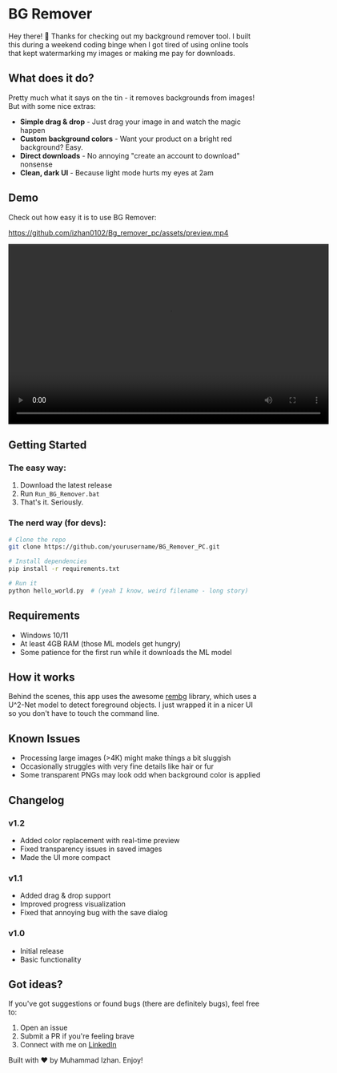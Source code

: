# BG Remover

Hey there! 👋 Thanks for checking out my background remover tool. I built this during a weekend coding binge when I got tired of using online tools that kept watermarking my images or making me pay for downloads.

## What does it do?

Pretty much what it says on the tin - it removes backgrounds from images! But with some nice extras:

- **Simple drag & drop** - Just drag your image in and watch the magic happen
- **Custom background colors** - Want your product on a bright red background? Easy.
- **Direct downloads** - No annoying "create an account to download" nonsense
- **Clean, dark UI** - Because light mode hurts my eyes at 2am

## Demo

Check out how easy it is to use BG Remover:

https://github.com/izhan0102/Bg_remover_pc/assets/preview.mp4

<video width="640" height="360" controls>
  <source src="preview.mp4" type="video/mp4">
  Your browser does not support the video tag.
</video>

## Getting Started

### The easy way:

1. Download the latest release
2. Run `Run_BG_Remover.bat`
3. That's it. Seriously.

### The nerd way (for devs):

```bash
# Clone the repo
git clone https://github.com/yourusername/BG_Remover_PC.git

# Install dependencies
pip install -r requirements.txt

# Run it
python hello_world.py  # (yeah I know, weird filename - long story)
```

## Requirements

- Windows 10/11
- At least 4GB RAM (those ML models get hungry)
- Some patience for the first run while it downloads the ML model

## How it works

Behind the scenes, this app uses the awesome [rembg](https://github.com/danielgatis/rembg) library, which uses a U^2-Net model to detect foreground objects. I just wrapped it in a nicer UI so you don't have to touch the command line.

## Known Issues

- Processing large images (>4K) might make things a bit sluggish
- Occasionally struggles with very fine details like hair or fur
- Some transparent PNGs may look odd when background color is applied

## Changelog

### v1.2
- Added color replacement with real-time preview
- Fixed transparency issues in saved images
- Made the UI more compact

### v1.1
- Added drag & drop support
- Improved progress visualization
- Fixed that annoying bug with the save dialog

### v1.0
- Initial release
- Basic functionality

## Got ideas?

If you've got suggestions or found bugs (there are definitely bugs), feel free to:

1. Open an issue
2. Submit a PR if you're feeling brave
3. Connect with me on [LinkedIn](https://www.linkedin.com/in/muhammad-izhan-a404752a6/)

Built with ❤️ by Muhammad Izhan. Enjoy! 